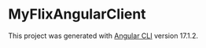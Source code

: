 # MyFlixAngularClient

This project was generated with [Angular CLI](https://github.com/angular/angular-cli) version 17.1.2.

